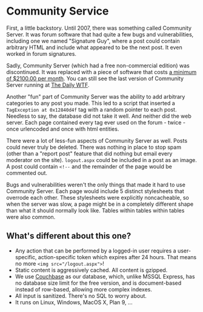 Community Service
=================
First, a little backstory. Until 2007, there was something called Community
Server. It was forum software that had quite a few bugs and vulnerabilities,
including one we named "Signature Guy", where a post could contain arbitrary
HTML and include what appeared to be the next post. It even worked in forum
signatures.

Sadly, Community Server (which had a free non-commercial edition) was
discontinued. It was replaced with a piece of software that costs
[a minimum of $2100.00 per month](http://telligent.com/products/pricing-and-editions/).
You can still see the last version of Community Server running at
[The Daily WTF](http://forums.thedailywtf.com/forums/).

Another "fun" part of Community Server was the ability to add arbitrary
categories to any post you made. This led to a script that inserted a
`TagException at 0x12840d4f` tag with a random pointer to each post. Needless
to say, the database did not take it well. And neither did the web server.
Each page contained every tag ever used on the forum - twice - once
urlencoded and once with html entities.

There were a lot of less-fun aspects of Community Server as well. Posts could
never truly be deleted. There was nothing in place to stop spam (other than a
"report post" feature that did nothing but email every moderator on the site).
`logout.aspx` could be included in a post as an image. A post could contain
`<!--` and the remainder of the page would be commented out.

Bugs and vulnerabilities weren't the only things that made it hard to use
Community Server. Each page would include 5 distinct stylesheets that overrode
each other. These stylesheets were explicitly noncacheable, so when the server
was slow, a page might be in a completely different shape than what it should
normally look like. Tables within tables within tables were also common.

What's different about this one?
--------------------------------
* Any action that can be performed by a logged-in user requires a user-specific,
  action-specific token which expires after 24 hours. That means no more
  `<img src="/logout.aspx">`!
* Static content is aggressively cached. All content is gzipped.
* We use [Couchbase](http://www.couchbase.com/) as our database, which, unlike
  MSSQL Express, has no database size limit for the free version, and is
  document-based instead of row-based, allowing more complex indexes.
* All input is sanitized. There's no SQL to worry about.
* It runs on Linux, Windows, MacOS X, Plan 9, ...
